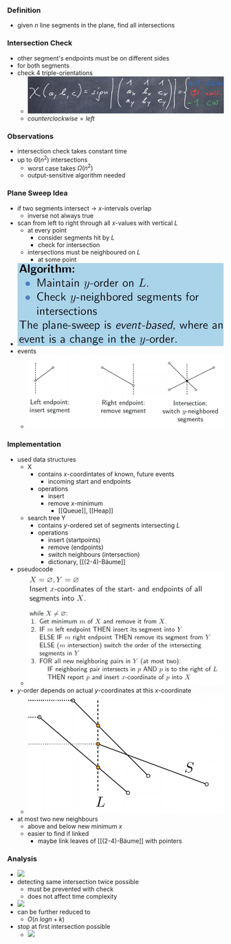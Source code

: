 ### Definition
+ given $n$ line segments in the plane, find all intersections

### Intersection Check
+ other segment's endpoints must be on different sides
+ for both segments
+ check 4 triple-orientations 
	+ ![](Pasted%20image%2020230113210908.png)
	+ $counterclockwise=left$

### Observations
+ intersection check takes constant time
+ up to $\Theta(n^2)$ intersections
	+ worst case takes $\Omega(n^2)$
	+ output-sensitive algorithm needed

### Plane Sweep Idea
+ if two segments intersect → $x$-intervals overlap
	+ inverse not always true
+ scan from left to right through all $x$-values with vertical $L$
	+ at every point 
		+ consider segments hit by $L$
		+ check for intersection
	+ intersections must be neighboured on $L$ 
		+ at some point
+ ![](Pasted%20image%2020230113211847.png)
+ events
	+ ![](Pasted%20image%2020230113211908.png)

### Implementation
+ used data structures
	+ X
		+ contains $x$-coordintates of known, future events
			+ incoming start and endpoints
		+ operations
			+ insert
			+ remove $x$-minimum
				+ [[Queue]], [[Heap]]
	+ search tree Y
		+ contains $y$-ordered set of segments intersecting $L$
		+ operations
			+ insert (startpoints)
			+ remove (endpoints)
			+ switch neighbours (intersection)
			+ dictionary, [[(2-4)-Bäume]]
+ pseudocode
	+ ![](Pasted%20image%2020230113213608.png)
+ $y$-order depends on actual $y$-coordinates at this $x$-coordinate
	+ ![](Pasted%20image%2020230113214133.png)
+ at most two new neighbours
	+ above and below new minimum $x$
	+ easier to find if linked
		+ maybe link leaves of [[(2-4)-Bäume]] with pointers

### Analysis
+ ![](Pasted%20image%2020230113214527.png)
+ detecting same intersection twice possible
	+ must be prevented with check
	 + does not affect time complexity
+ ![](Pasted%20image%2020230113214944.png)
+ can be further reduced to
	+ $O(n\ log n + k)$
+ stop at first intersection possible
	+ ![](Pasted%20image%2020230113215052.png)
